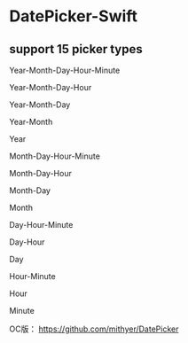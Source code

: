 # DatePicker-Swift

## support 15 picker types

Year-Month-Day-Hour-Minute

Year-Month-Day-Hour

Year-Month-Day

Year-Month

Year

Month-Day-Hour-Minute

Month-Day-Hour

Month-Day

Month

Day-Hour-Minute

Day-Hour

Day

Hour-Minute

Hour

Minute

OC版：
https://github.com/mithyer/DatePicker
